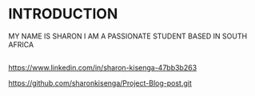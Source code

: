 # INTRODUCTION
MY NAME IS SHARON I AM A PASSIONATE STUDENT BASED IN SOUTH AFRICA

##
https://www.linkedin.com/in/sharon-kisenga-47bb3b263

https://github.com/sharonkisenga/Project-Blog-post.git

